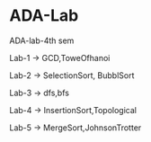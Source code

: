 # ADA-Lab
ADA-lab-4th sem

Lab-1 -> GCD,ToweOfhanoi

Lab-2 -> SelectionSort, BubblSort

Lab-3 -> dfs,bfs

Lab-4 -> InsertionSort,Topological

Lab-5 -> MergeSort,JohnsonTrotter
